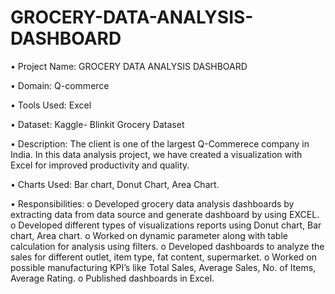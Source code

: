 # GROCERY-DATA-ANALYSIS-DASHBOARD
•	Project Name: GROCERY DATA ANALYSIS DASHBOARD

•	Domain: Q-commerce

•	Tools Used: Excel

•	Dataset: Kaggle- Blinkit Grocery Dataset

•	Description: The client is one of the largest Q-Commerece company in India. In this data analysis project, we have created a visualization with Excel for improved productivity and quality.

•	Charts Used: Bar chart, Donut Chart, Area Chart.

•	Responsibilities:
o	Developed grocery data analysis dashboards by extracting data from data source and generate dashboard by using EXCEL.
o	Developed different types of visualizations reports using Donut chart, Bar chart, Area chart.
o	Worked on dynamic parameter along with table calculation for analysis using filters.
o	Developed dashboards to analyze the sales for different outlet, item type, fat content, supermarket.
o	Worked on possible manufacturing KPI’s like Total Sales, Average Sales, No. of Items, Average Rating.
o	Published dashboards in Excel.

